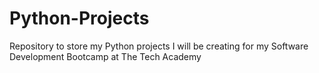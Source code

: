 # Python-Projects
Repository to store my Python projects I will be creating for my Software Development Bootcamp at The Tech Academy

